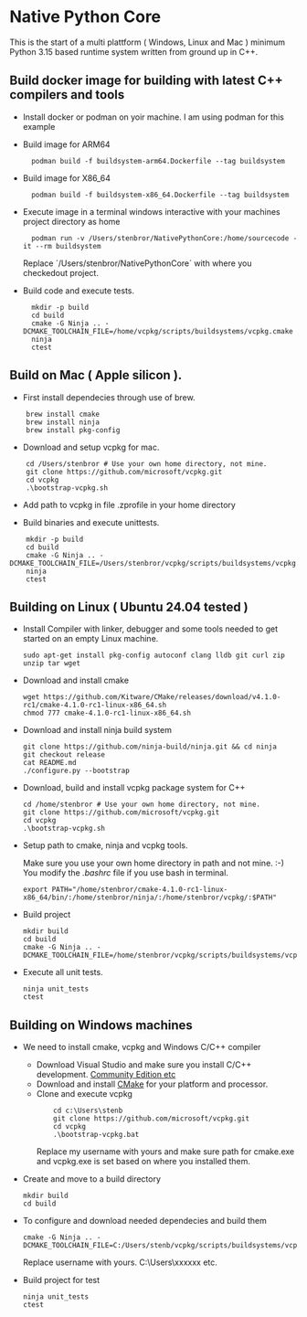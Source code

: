 # Native Python Core

This is the start of a multi plattform ( Windows, Linux and Mac ) minimum Python 3.15 based runtime system written from ground up in C++.

## Build docker image for building with latest C++ compilers and tools

- Install docker or podman on yoir machine. I am using podman for this example
- Build image for ARM64
  ```
    podman build -f buildsystem-arm64.Dockerfile --tag buildsystem
  ```
- Build image for X86_64
  ```
    podman build -f buildsystem-x86_64.Dockerfile --tag buildsystem
  ```
- Execute image in a terminal windows interactive with your machines project directory as home
  ```
    podman run -v /Users/stenbror/NativePythonCore:/home/sourcecode -it --rm buildsystem
  ```

  Replace ´/Users/stenbror/NativePythonCore´ with where you checkedout project.

- Build code and execute tests.
  ```
    mkdir -p build
    cd build
    cmake -G Ninja .. -DCMAKE_TOOLCHAIN_FILE=/home/vcpkg/scripts/buildsystems/vcpkg.cmake
    ninja
    ctest
  ```

## Build on Mac ( Apple silicon ).

- First install dependecies through use of brew.

```
    brew install cmake
    brew install ninja
    brew install pkg-config
```

- Download and setup vcpkg for mac.
```
    cd /Users/stenbror # Use your own home directory, not mine.
    git clone https://github.com/microsoft/vcpkg.git
    cd vcpkg
    .\bootstrap-vcpkg.sh
```

- Add path to vcpkg in file .zprofile in your home directory

- Build binaries and execute unittests.
```
    mkdir -p build
    cd build
    cmake -G Ninja .. -DCMAKE_TOOLCHAIN_FILE=/Users/stenbror/vcpkg/scripts/buildsystems/vcpkg.cmake
    ninja
    ctest
```

## Building on Linux ( Ubuntu 24.04 tested )

- Install Compiler with linker, debugger and some tools needed to get started on an empty Linux machine.
  ```
  sudo apt-get install pkg-config autoconf clang lldb git curl zip unzip tar wget
  ```
- Download and install cmake
  ```
  wget https://github.com/Kitware/CMake/releases/download/v4.1.0-rc1/cmake-4.1.0-rc1-linux-x86_64.sh
  chmod 777 cmake-4.1.0-rc1-linux-x86_64.sh
  ```
- Download and install ninja build system
  ```
  git clone https://github.com/ninja-build/ninja.git && cd ninja
  git checkout release
  cat README.md
  ./configure.py --bootstrap
  ```
- Download, build and install vcpkg package system for C++
  ```
  cd /home/stenbror # Use your own home directory, not mine.
  git clone https://github.com/microsoft/vcpkg.git
  cd vcpkg
  .\bootstrap-vcpkg.sh
  ```
- Setup path to cmake, ninja and vcpkg tools.

  Make sure you use your own home directory in path and not mine. :-) You modify the *.bashrc* file if you use bash in terminal.
  ```
  export PATH="/home/stenbror/cmake-4.1.0-rc1-linux-x86_64/bin/:/home/stenbror/ninja/:/home/stenbror/vcpkg/:$PATH"
  ```
- Build project
  ```
  mkdir build
  cd build
  cmake -G Ninja .. -DCMAKE_TOOLCHAIN_FILE=/home/stenbror/vcpkg/scripts/buildsystems/vcpkg.cmake
  ```
- Execute all unit tests.
  ```
  ninja unit_tests
  ctest
  ```
## Building on Windows machines

- We need to install cmake, vcpkg and Windows C/C++ compiler
  - Download Visual Studio and make sure you install C/C++ development. [Community Edition etc](https://visualstudio.microsoft.com/downloads/)
  - Download and install [CMake](https://cmake.org/download/) for your platform and processor.
  - Clone and execute vcpkg
    ```
        cd c:\Users\stenb
        git clone https://github.com/microsoft/vcpkg.git
        cd vcpkg
        .\bootstrap-vcpkg.bat
    ```
    Replace my username with yours and make sure path for cmake.exe and vcpkg.exe is set based on where you installed them.

- Create and move to a build directory
  ```
  mkdir build
  cd build
  ```
- To configure and download needed dependecies and build them

    ```
    cmake -G Ninja .. -DCMAKE_TOOLCHAIN_FILE=C:/Users/stenb/vcpkg/scripts/buildsystems/vcpkg.cmake
    ```
    Replace username with yours. C:\Users\xxxxxx etc.
- Build project for test
  ```
  ninja unit_tests
  ctest
  ```
